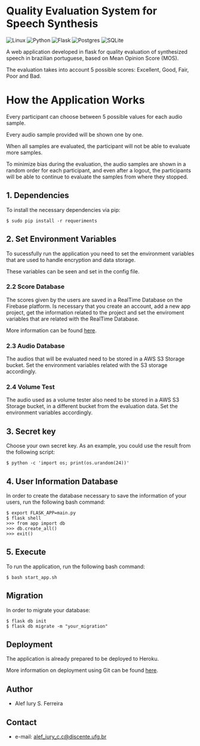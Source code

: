 # Quality Evaluation System for Speech Synthesis

![Linux](https://img.shields.io/badge/Linux-FCC624?style=for-the-badge&logo=linux&logoColor=black)
![Python](https://img.shields.io/badge/python-3670A0?style=for-the-badge&logo=python&logoColor=ffdd54)
![Flask](https://img.shields.io/badge/flask-%23000.svg?style=for-the-badge&logo=flask&logoColor=white)
![Postgres](https://img.shields.io/badge/postgres-%23316192.svg?style=for-the-badge&logo=postgresql&logoColor=white)
![SQLite](https://img.shields.io/badge/sqlite-%2307405e.svg?style=for-the-badge&logo=sqlite&logoColor=white)

A web application developed in flask for quality evaluation of synthesized speech in brazilian portuguese, based on Mean Opinion Score (MOS).

The evaluation takes into account 5 possible scores: Excellent, Good, Fair, Poor and Bad.

# How the Application Works

Every participant can choose between 5 possible values for each audio sample.

Every audio sample provided will be shown one by one.

When all samples are evaluated, the participant will not be able to evaluate more samples.

To minimize bias during the evaluation, the audio samples are shown in a random order for each participant, and even after a logout,
the participants will be able to continue to evaluate the samples from where they stopped.

## 1. Dependencies

To install the necessary dependencies via pip:

```
$ sudo pip install -r requeriments
```

## 2. Set Environment Variables

To sucessfully run the application you need to set the environment variables that are used to handle encryption and data storage.

These variables can be seen and set in the config file.

### 2.2 Score Database

The scores given by the users are saved in a RealTime Database on the Firebase platform. Is necessary that you create an account, add a new app project, get the information related to the project and set the enviroment variables that are related with the RealTime Database.

More information can be found [here](https://firebase.google.com).

### 2.3 Audio Database

The audios that will be evaluated need to be stored in a AWS S3 Storage bucket. Set the environment variables related with the S3 storage accordingly.

### 2.4 Volume Test

The audio used as a volume tester also need to be stored in a AWS S3 Storage bucket, in a different bucket from the evaluation data. Set the environment variables accordingly.

## 3. Secret key

Choose your own secret key. As an example, you could use the result from the following script:

```
$ python -c 'import os; print(os.urandom(24))'
```

## 4. User Information Database

In order to create the database necessary to save the information of your users, run the following bash command:

```
$ export FLASK_APP=main.py
$ flask shell
>>> from app import db
>>> db.create_all()
>>> exit()
```

## 5. Execute

To run the application, run the following bash command:

```
$ bash start_app.sh
```

## Migration

In order to migrate your database:

```
$ flask db init
$ flask db migrate -m "your_migration"
```

## Deployment

The application is already prepared to be deployed to Heroku.

More information on deployment using Git can be found [here](https://devcenter.heroku.com/articles/git).

## Author

- Alef Iury S. Ferreira

## Contact

- e-mail: alef_iury_c.c@discente.ufg.br
